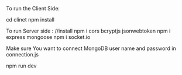 To run the Client Side:

cd clinet
npm install

To run Server side :
//install
npm i cors bcryptjs jsonwebtoken
npm i express mongoose
npm i socket.io

Make sure You want to connect MongoDB user name and password in connection.js

npm run dev

